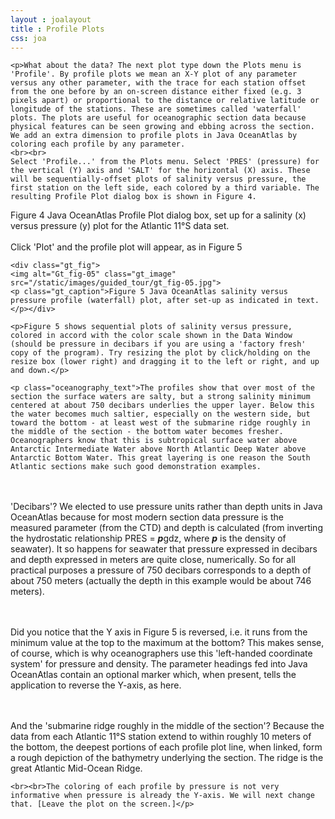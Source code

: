 ```yaml
---
layout : joalayout
title : Profile Plots
css: joa
---
```


	<p>What about the data? The next plot type down the Plots menu is 'Profile'. By profile plots we mean an X-Y plot of any parameter versus any other parameter, with the trace for each station offset from the one before by an on-screen distance either fixed (e.g. 3 pixels apart) or proportional to the distance or relative latitude or longitude of the stations. These are sometimes called 'waterfall' plots. The plots are useful for oceanographic section data because physical features can be seen growing and ebbing across the section. We add an extra dimension to profile plots in Java OceanAtlas by coloring each profile by any parameter.
	<br><br>
	Select 'Profile...' from the Plots menu. Select 'PRES' (pressure) for the vertical (Y) axis and 'SALT' for the horizontal (X) axis. These will be sequentially-offset plots of salinity versus pressure, the first station on the left side, each colored by a third variable. The resulting Profile Plot dialog box is shown in Figure 4.
Figure 4 Java OceanAtlas Profile Plot dialog box, set up for a salinity (x) versus pressure (y) plot for the Atlantic 11&deg;S data set.
<br><br>
	Click 'Plot' and the profile plot will appear, as in Figure 5
		
	<div class="gt_fig">
    <img alt="Gt_fig-05" class="gt_image" src="/static/images/guided_tour/gt_fig-05.jpg">
    <p class="gt_caption">Figure 5 Java OceanAtlas salinity versus pressure profile (waterfall) plot, after set-up as indicated in text.</p></div>

	<p>Figure 5 shows sequential plots of salinity versus pressure, colored in accord with the color scale shown in the Data Window (should be pressure in decibars if you are using a 'factory fresh' copy of the program). Try resizing the plot by click/holding on the resize box (lower right) and dragging it to the left or right, and up and down.</p>

	<p class="oceanography_text">The profiles show that over most of the section the surface waters are salty, but a strong salinity minimum centered at about 750 decibars underlies the upper layer. Below this the water becomes much saltier, especially on the western side, but toward the bottom - at least west of the submarine ridge roughly in the middle of the section - the bottom water becomes fresher. Oceanographers know that this is subtropical surface water above Antarctic Intermediate Water above North Atlantic Deep Water above Antarctic Bottom Water. This great layering is one reason the South Atlantic sections make such good demonstration examples.	

<br><br>'Decibars'? We elected to use pressure units rather than depth units in Java OceanAtlas because for most modern section data pressure is the measured parameter (from the CTD) and depth is calculated (from inverting the hydrostatic relationship PRES = <b><i>p</i></b>gdz, where <b><i>p</i></b> is the density of seawater). It so happens for seawater that pressure expressed in decibars and depth expressed in meters are quite close, numerically. So for all practical purposes a pressure of 750 decibars corresponds to a depth of about 750 meters (actually the depth in this example would be about 746 meters).

<br><br>Did you notice that the Y axis in Figure 5 is reversed, i.e. it runs from the minimum value at the top to the maximum at the bottom? This makes sense, of course, which is why oceanographers use this 'left-handed coordinate system' for pressure and density. The parameter headings fed into Java OceanAtlas contain an optional marker which, when present, tells the application to reverse the Y-axis, as here.

<br><br>And the 'submarine ridge roughly in the middle of the section'? Because the data from each Atlantic 11&deg;S station extend to within roughly 10 meters of the bottom, the deepest portions of each profile plot line, when linked, form a rough depiction of the bathymetry underlying the section. The ridge is the great Atlantic Mid-Ocean Ridge.

	<br><br>The coloring of each profile by pressure is not very informative when pressure is already the Y-axis. We will next change that. [Leave the plot on the screen.]</p>
